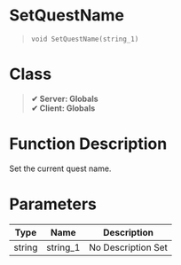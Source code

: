 # SetQuestName
> `void SetQuestName(string_1)`
# Class
> __✔ Server: Globals__  
> __✔ Client: Globals__  
# Function Description
Set the current quest name.
# Parameters
Type|Name|Description
--|--|--
string|string_1|No Description Set
